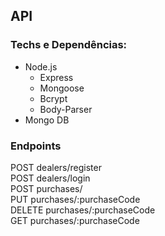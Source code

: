 ## API 

### Techs e Dependências:
- Node.js
  - Express
  - Mongoose
  - Bcrypt
  - Body-Parser
- Mongo DB

### Endpoints
POST dealers/register</br>
POST dealers/login</br>
POST purchases/</br>
PUT purchases/:purchaseCode</br>
DELETE purchases/:purchaseCode</br>
GET purchases/:purchaseCode

